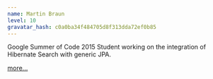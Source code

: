 ```yaml
---
name: Martin Braun
level: 10
gravatar_hash: c0a0ba34f484705d8f313dda72ef0b85
---
```

Google Summer of Code 2015 Student working on the integration of Hibernate Search
with generic JPA.

[more...](http://hibernatesearchandjpa.blogspot.de/)
